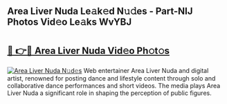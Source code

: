 ## Area Liver Nuda Le𝚊k𝚎d N𝚞𝚍es - Part-NIJ Photos Vid𝚎o Le𝚊ks WvYBJ

# <h2><a href="http://fbb97r4.evod.top/?m=Area+Liver+Nuda">🔗 👉🔴 Area Liver Nuda Vid𝚎o Ph𝚘t𝚘s</a></h2>

[![Area Liver Nuda N𝚞d𝚎s](https://i.imgur.com/8V9OHl7.gif)](http://fbb97r4.evod.top/?m=Area+Liver+Nuda)
Web entertainer Area Liver Nuda and digital artist, renowned for posting dance and lifestyle content through solo and collaborative dance performances and short videos. The media plays Area Liver Nuda a significant role in shaping the perception of public figures. 
